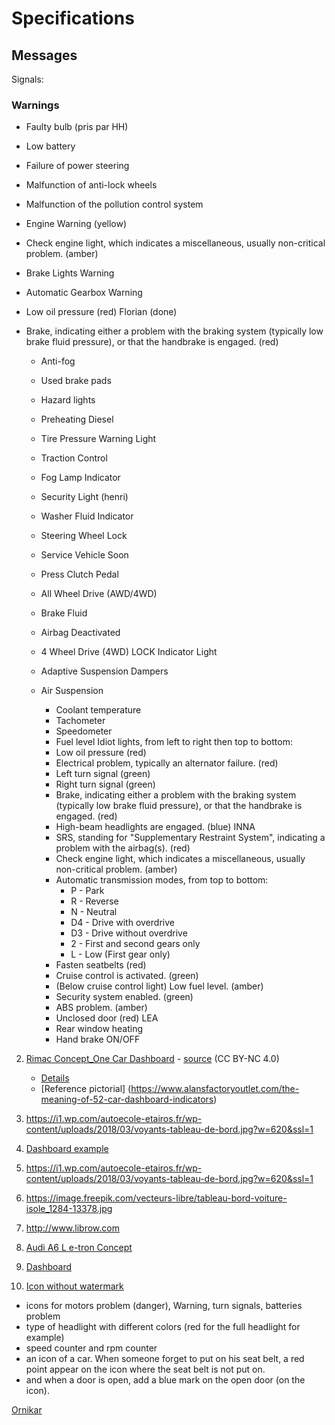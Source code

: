 # Specifications

## Messages 

Signals:

### Warnings
* Faulty bulb (pris par HH)
* Low battery
* Failure of power steering
* Malfunction of anti-lock wheels
* Malfunction of the pollution control system
* Engine Warning (yellow) 
* Check engine light, which indicates a miscellaneous, usually non-critical problem. (amber)
* Brake Lights Warning
* Automatic Gearbox Warning
* Low oil pressure (red) Florian (done)
* Brake, indicating either a problem with the braking system (typically low brake fluid pressure), or that the handbrake is engaged. (red)




  * Anti-fog
  * Used brake pads
  * Hazard lights
  * Preheating Diesel
  * Tire Pressure Warning Light
  * Traction Control
  * Fog Lamp Indicator
  * Security Light (henri)
  * Washer Fluid Indicator
  * Steering Wheel Lock
  * Service Vehicle Soon
  * Press Clutch Pedal
  * All Wheel Drive (AWD/4WD)
  * Brake Fluid
  * Airbag Deactivated
  * 4 Wheel Drive (4WD) LOCK Indicator Light
  * Adaptive Suspension Dampers
  * Air Suspension


    * Coolant temperature
    * Tachometer
    * Speedometer
    * Fuel level Idiot lights, from left to right then top to bottom:
    * Low oil pressure (red)
    * Electrical problem, typically an alternator failure. (red)
    * Left turn signal (green)
    * Right turn signal (green)
    * Brake, indicating either a problem with the braking system (typically low brake fluid pressure), or that the handbrake is engaged. (red)
    * High-beam headlights are engaged. (blue) INNA
    * SRS, standing for "Supplementary Restraint System", indicating a problem with the airbag(s). (red)
    * Check engine light, which indicates a miscellaneous, usually non-critical problem. (amber)
    * Automatic transmission modes, from top to bottom:
      * P - Park
      * R - Reverse
      * N - Neutral
      * D4 - Drive with overdrive
      * D3 - Drive without overdrive
      * 2 - First and second gears only
      * L - Low (First gear only)
    * Fasten seatbelts (red)
    * Cruise control is activated. (green)
    * (Below cruise control light) Low fuel level. (amber)
    * Security system enabled. (green)
    * ABS problem. (amber)
    * Unclosed door (red)      LEA
    * Rear window heating
    * Hand brake ON/OFF



2. [Rimac Concept_One Car Dashboard](https://mir-s3-cdn-cf.behance.net/project_modules/1400/7cc96613838623.560575fa5c7cb.png) - [source](https://search.creativecommons.org/photos/6828daff-ba93-4a38-85c0-df465ae56986) (CC BY-NC 4.0)
    * [Details](https://mir-s3-cdn-cf.behance.net/project_modules/1400/477e5e13838623.560575fa5b876.png)
    * [Reference pictorial] (https://www.alansfactoryoutlet.com/the-meaning-of-52-car-dashboard-indicators)


3. https://i1.wp.com/autoecole-etairos.fr/wp-content/uploads/2018/03/voyants-tableau-de-bord.jpg?w=620&ssl=1

4. [Dashboard example](https://images.prismic.io/ornikar/1961737b42736b35a0e4318c7e2b1f33a0217a7d_differents-compteurs-tableau-bord.jpg?auto=compress,format)

5. https://i1.wp.com/autoecole-etairos.fr/wp-content/uploads/2018/03/voyants-tableau-de-bord.jpg?w=620&ssl=1

6. https://image.freepik.com/vecteurs-libre/tableau-bord-voiture-isole_1284-13378.jpg

7. http://www.librow.com

8. [Audi A6 L e-tron Concept](https://fr.wheelsage.org/audi/a6/%D1%817/92411/pictures/jbzyh2/)

9. [Dashboard](https://thumbs.dreamstime.com/z/ic%C3%B4nes-de-tableau-bord-voiture-r%C3%A9gl%C3%A9es-125211202.jpg)

10. [Icon without watermark](https://img-4.linternaute.com/nB1hOYkhnmHrEEDAXAB_bRRVtsI=/450x/smart/d8303cc2871b48b6a05524a857fb4725/ccmcms-linternaute/10652918.jpg)
* icons for motors problem (danger), Warning, turn signals, batteries problem 
* type of headlight with different colors (red for the full headlight for example)
* speed counter and rpm counter
* an icon of a car. When someone forget to put on his seat belt, a red point appear on the icon where the seat belt is not put on.
* and when a door is open, add a blue mark on the open door (on the icon).


[Ornikar](https://www.ornikar.com/code/cours/mecanique-vehicule/tableau-bord)
